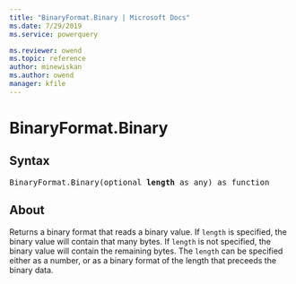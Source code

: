 ```yaml
---
title: "BinaryFormat.Binary | Microsoft Docs"
ms.date: 7/29/2019
ms.service: powerquery

ms.reviewer: owend
ms.topic: reference
author: minewiskan
ms.author: owend
manager: kfile
---
```

# BinaryFormat.Binary

## Syntax

<pre>
BinaryFormat.Binary(optional <b>length</b> as any) as function</code>
</pre>
  
## About  
Returns a binary format that reads a binary value. If `length` is specified, the binary value will contain that many bytes. If `length` is not specified, the binary value will contain the remaining bytes. The `length` can be specified either as a number, or as a binary format of the length that preceeds the binary data.  
  
